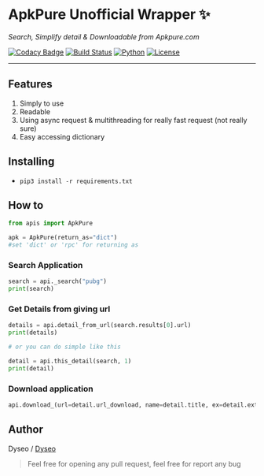 # ApkPure Unofficial Wrapper ✨
_Search, Simplify detail & Downloadable from Apkpure.com_

[![Codacy Badge](https://api.codacy.com/project/badge/Grade/a9cbc42bde0c4baa9122c2010485d0b0)](https://app.codacy.com/app/dyseo/ApkPure?utm_source=github.com&utm_medium=referral&utm_content=dyseo/ApkPure&utm_campaign=Badge_Grade_Dashboard)
[![Build Status](https://travis-ci.org/dyseo/ApkPure.svg?branch=master)](https://travis-ci.org/dyseo/ApkPure) [![Python](https://img.shields.io/badge/Python-3.6%20%7C%203.7-brightgreen.svg)](pytho.org) [![License](https://img.shields.io/badge/MIT-License-blue.svg)](https://opensource.org/licenses/MIT)
___
## Features
1. Simply to use
2. Readable
3. Using async request & multithreading for really fast request (not really sure)
4. Easy accessing dictionary

## Installing
- `pip3 install -r requirements.txt`


## How to
```python
from apis import ApkPure

apk = ApkPure(return_as="dict")
#set 'dict' or 'rpc' for returning as
```

### Search Application
```python
search = api._search("pubg")
print(search)
```

### Get Details from giving url
```python
details = api.detail_from_url(search.results[0].url)
print(details)

# or you can do simple like this

detail = api.this_detail(search, 1)
print(detail)
```

### Download application
```python
api.download_(url=detail.url_download, name=detail.title, ex=detail.extension, path="/downloads)
```

## Author
Dyseo / [Dyseo](https://github.com/dyseo)

> Feel free for opening any pull request, feel free for report any bug
